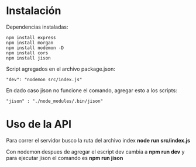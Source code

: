 # Instalación
Dependencias instaladas:
~~~
npm install express
npm install morgan
npm install nodemon -D
npm install cors
npm install jison
~~~
Script agregados en el archivo package.json:
~~~
"dev": "nodemon src/index.js"
~~~
En dado caso jison no funcione el comando, agregar esto a los scripts:
~~~
"jison" : "./node_modules/.bin/jison"
~~~

# Uso de la API
Para correr el servidor busco la ruta del archivo index **node run src/index.js**

Con nodemon despues de agregar el escript dev cambia a **npm run dev** y para ejecutar jison el comando es **npm run jison**

